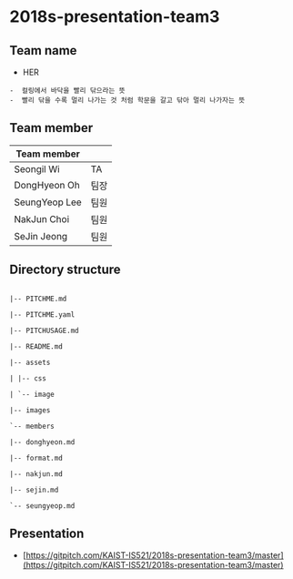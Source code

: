 # 2018s-presentation-team3

## Team name

 - HER
 ```
 -  컬링에서 바닥을 빨리 닦으라는 뜻
 -  빨리 닦을 수록 멀리 나가는 것 처럼 학문을 갈고 닦아 멀리 나가자는 뜻
 ```

## Team member

| Team member     |  |
|-----------------|------|
|  Seongil Wi     |  TA  |
|  DongHyeon Oh   | 팀장 |
|  SeungYeop Lee  | 팀원 |
|  NakJun Choi    | 팀원 |
|  SeJin Jeong    | 팀원 |

## Directory structure

```

|-- PITCHME.md

|-- PITCHME.yaml

|-- PITCHUSAGE.md

|-- README.md

|-- assets

| |-- css

| `-- image

|-- images

`-- members

|-- donghyeon.md

|-- format.md

|-- nakjun.md

|-- sejin.md

`-- seungyeop.md

```

## Presentation

 - [https://gitpitch.com/KAIST-IS521/2018s-presentation-team3/master](https://gitpitch.com/KAIST-IS521/2018s-presentation-team3/master)
